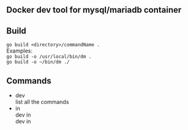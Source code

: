## Docker dev tool for mysql/mariadb container
## Build
`go build <directory>/commandName .`  
Examples:   
`go build -o /usr/local/bin/dm .`  
`go build -o ~/bin/dm ./`
## Commands
* dev  
    list all the commands
* in  
    dev in  
    dev in <container>
